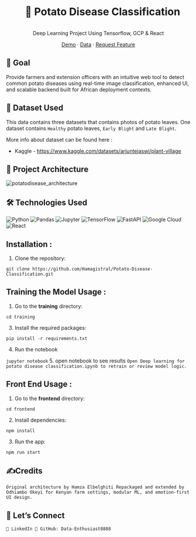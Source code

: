 <div align="center">
  <div id="user-content-toc">
    <ul>
      <summary><h1 style="display: inline-block;">🥔 Potato Disease Classification</h1></summary>
    </ul>
  </div>
  
  <p>Deep Learning Project Using Tensorflow, GCP & React </p>
    <a href="https://youtu.be/OWAefZ1vE8I" target="_blank">Demo</a>
    ·
    <a href="https://www.kaggle.com/datasets/arjuntejaswi/plant-village" target="_blank">Data</a>
    ·
    <a href="https://github.com/Hamagistral/Potato-Disease-Classification/issues" target="_blank">Request Feature</a>
</div>

## 🎯 Goal 
Provide farmers and extension officers with an intuitive web tool to detect common potato diseases using real-time image classification, enhanced UI, and scalable backend built for African deployment contexts.


## 💾 Dataset Used  

This data contains three datasets that contains photos of potato leaves. One dataset contains `Healthy` potato leaves, `Early Blight` and `Late Blight`.

More info about dataset can be found here :

- Kaggle - https://www.kaggle.com/datasets/arjuntejaswi/plant-village

## 📝 Project Architecture

![potatodisease_architecture](https://github.com/Hamagistral/Potato-Disease-Classification/assets/66017329/ec0ae211-bd26-4b7c-9115-641bb0dc1084)

## 🛠️ Technologies Used

![Python](https://img.shields.io/badge/python-3670A0?style=for-the-badge&logo=python&logoColor=ffdd54)
![Pandas](https://img.shields.io/badge/pandas-%23150458.svg?style=for-the-badge&logo=pandas&logoColor=white)
![Jupyter](https://img.shields.io/badge/Made%20with-Jupyter-orange?style=for-the-badge&logo=Jupyter)
![TensorFlow](https://img.shields.io/badge/TensorFlow-FF6F00?style=for-the-badge&logo=tensorflow&logoColor=white)
![FastAPI](https://img.shields.io/badge/FastAPI-005571?style=for-the-badge&logo=fastapi)
![Google Cloud](https://img.shields.io/badge/Google_Cloud-4285F4?style=for-the-badge&logo=google-cloud&logoColor=white)
![React](https://img.shields.io/badge/react-%2320232a.svg?style=for-the-badge&logo=react&logoColor=%2361DAFB)

## Installation :

1. Clone the repository:

`git clone https://github.com/Hamagistral/Potato-Disease-Classification.git`

## Training the Model Usage :

1. Go to the **training** directory:

`cd training`

3. Install the required packages:

`pip install -r requirements.txt`

4. Run the notebook

`jupyter notebook`
5. open notebook to see results
`Open Deep learning for potato disease classification.ipynb to retrain or review model logic.`
## Front End Usage :

1. Go to the **frontend** directory:

`cd frontend`

2. Install dependencies:

`npm install`

3. Run the app:

`npm run start`

## ✍️Credits
`Original architecture by Hamza Elbelghiti Repackaged and extended by Odhiambo Okeyi for Kenyan farm settings, modular ML, and emotion-first UI design.`
## 📩 Let’s Connect
`🔗 LinkedIn 🎒 GitHub: Data-Enthusiast8888`
